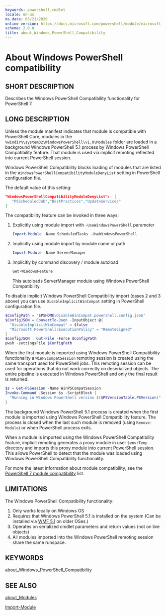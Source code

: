 ```yaml
---
keywords: powershell,cmdlet
locale: en-us
ms.date: 03/21/2020
online version: https://docs.microsoft.com/powershell/module/microsoft.powershell.core/about/about_windows_powershell_compatibility?view=powershell-7&WT.mc_id=ps-gethelp
schema: 2.0.0
title: about_Windows_PowerShell_Compatibility
---
```

# About Windows PowerShell compatibility

## SHORT DESCRIPTION

Describes the Windows PowerShell Compatibility functionality for PowerShell 7.

## LONG DESCRIPTION

Unless the module manifest indicates that module is compatible with PowerShell
Core, modules in the `%windir%\system32\WindowsPowerShell\v1.0\Modules` folder
are loaded in a background Windows PowerShell 5.1 process by Windows PowerShell
Compatibility feature. That module is used via implicit remoting reflected into
current PowerShell session.

Windows PowerShell Compatibility blocks loading of modules that are listed in
the `WindowsPowerShellCompatibilityModuleDenyList` setting in PowerShell
configuration file.

The default value of this setting:

```json
"WindowsPowerShellCompatibilityModuleDenyList":  [
   "PSScheduledJob","BestPractices","UpdateServices"
]
```

The compatibility feature can be invoked in three ways:

1. Explicitly using module import with `-UseWindowsPowerShell` parameter

   ```powershell
   Import-Module -Name ScheduledTasks -UseWindowsPowerShell
   ```

1. Implicitly using module import by module name or path

   ```powershell
   Import-Module -Name ServerManager
   ```

1. Implicitly by command discovery / module autoload

   ```powershell
   Get-WindowsFeature
   ```

   This autoloads ServerManager module using Windows PowerShell Compatibility.

To disable implicit Windows PowerShell Compatibility import (cases 2 and 3
above) you can use `DisableImplicitWinCompat` setting in PowerShell
configuration file.

```powershell
$ConfigPath = "$PSHOME\DisableWinCompat.powershell.config.json"
$ConfigJSON = ConvertTo-Json -InputObject @{
  "DisableImplicitWinCompat" = $false
  "Microsoft.PowerShell:ExecutionPolicy" = "RemoteSigned"
}
$ConfigJSON | Out-File -Force $ConfigPath
pwsh -settingsFile $ConfigPath
```

When the first module is imported using Windows PowerShell Compatibility
functionality a `WinPSCompatSession` remoting session is created using the same
transport used for PowerShell jobs. This remoting session can be used for
operations that do not work correctly on deserialized objects. The entire
pipeline is executed in Windows PowerShell and only the final result is
returned.

```powershell
$s = Get-PSSession -Name WinPSCompatSession
Invoke-Command -Session $s -ScriptBlock {
  "Running in Windows PowerShell version $($PSVersionTable.PSVersion)"
}
```

The background Windows PowerShell 5.1 process is created when the first module
is imported using Windows PowerShell Compatibility feature. The process is
closed when the last such module is removed (using `Remove-Module`) or when
PowerShell process exits.

When a module is imported using the Windows PowerShell Compatibility feature,
implicit remoting generates a proxy module in user `$env:Temp` directory and
imports this proxy module into current PowerShell session. This allows
PowerShell to detect that the module was loaded using Windows PowerShell
Compatibility functionality.

For more the latest information about module compatibility, see the
[PowerShell 7 module compatibility](https://aka.ms/PSModuleCompat) list.

## LIMITATIONS

The Windows PowerShell Compatibility functionality:

1. Only works locally on Windows OS
1. Requires that Windows PowerShell 5.1 is installed on the system (Can be
   installed via [WMF 5.1](/powershell/scripting/wmf/setup/install-configure)
   on older OSes.)
1. Operates on serialized cmdlet parameters and return values (not on live
   objects)
1. All modules imported into the Windows PowerShell remoting session share the
   same runspace.

## KEYWORDS

about_Windows_PowerShell_Compatibility

## SEE ALSO

[about_Modules](about_Modules.md)

[Import-Module](../Import-Module.md)
